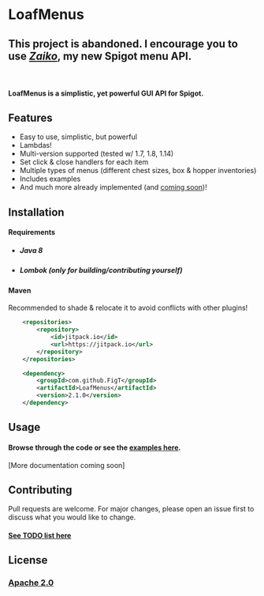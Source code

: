 # LoafMenus

## This project is abandoned. I encourage you to use *[Zaiko](https://github.com/SakiPowered/zaiko)*, my new Spigot menu API.
<br/>

#### LoafMenus is a simplistic, yet powerful GUI API for Spigot. 

## Features
* Easy to use, simplistic, but powerful
* Lambdas!
* Multi-version supported (tested w/ 1.7, 1.8, 1.14)
* Set click & close handlers for each item
* Multiple types of menus (different chest sizes, box & hopper inventories)
* Includes examples
* And much more already implemented (and [coming soon](https://github.com/FigT/LoafMenus/projects/1))!
## Installation

#### Requirements
* ##### Java 8
* ##### Lombok (only for building/contributing yourself)

#### Maven
Recommended to shade & relocate it to avoid conflicts with other plugins!

```xml
	<repositories>
		<repository>
		    <id>jitpack.io</id>
		    <url>https://jitpack.io</url>
		</repository>
	</repositories>
```

```xml
	<dependency>
	    <groupId>com.github.FigT</groupId>
	    <artifactId>LoafMenus</artifactId>
	    <version>2.1.0</version>
	</dependency>
```

## Usage

#### Browse through the code or see the [examples here](https://github.com/FigT/LoafMenus/tree/master/src/main/java/us/figt/loafmenus/example).
[More documentation coming soon]

## Contributing
Pull requests are welcome. For major changes, please open an issue first to discuss what you would like to change.

#### [See TODO list here](https://github.com/FigT/LoafMenus/projects/1)

## License
### [Apache 2.0](https://choosealicense.com/licenses/apache-2.0/)
